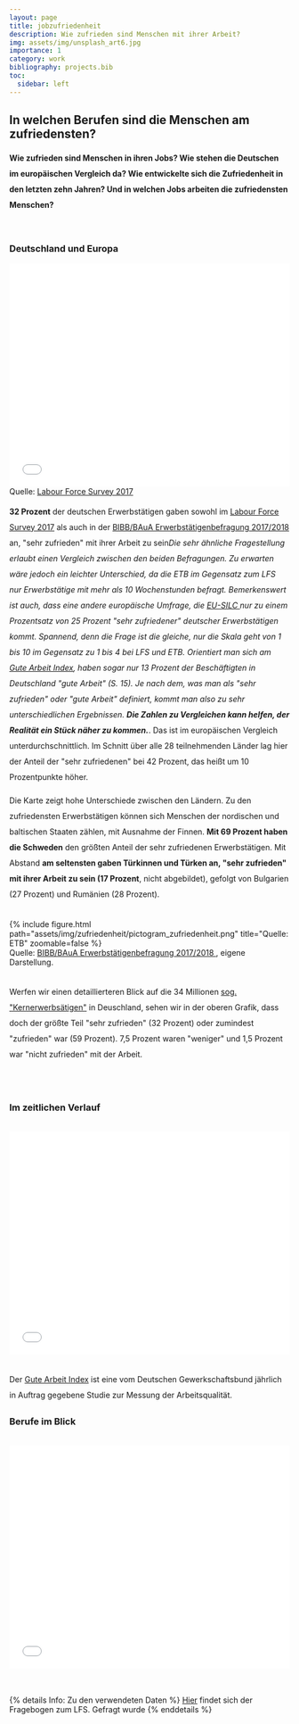 ```yaml
---
layout: page
title: jobzufriedenheit
description: Wie zufrieden sind Menschen mit ihrer Arbeit?
img: assets/img/unsplash_art6.jpg
importance: 1
category: work
bibliography: projects.bib
toc:
  sidebar: left
---
```


<style>
  .my-text {
    line-height: 2.0; /* Increase line spacing to 1.5 times the font size */
  }
</style>


## In welchen Berufen sind die Menschen am zufriedensten?

<p class="my-text"> 
<strong>
Wie zufrieden sind Menschen in ihren Jobs? Wie stehen die Deutschen im 
europäischen Vergleich da? Wie entwickelte sich die Zufriedenheit in den letzten zehn
Jahren? Und in welchen Jobs arbeiten die zufriedensten Menschen?
</strong>

</p>

<br>

### Deutschland und Europa

<div class="l-page">
  <iframe src="{{ '/assets/plotly/map.html' | relative_url }}" 
			scrolling='no' 
			frameborder='0'
			padding_bottom='56.25%'
			height="400" 
			width="100%">
	</iframe>
</div>
<div class="caption">
    Quelle:  <a href="https://ec.europa.eu/eurostat/databrowser/view/LFSO_17JSED__custom_8324295/default/table"> Labour Force Survey 2017 </a>
</div>

<p class="my-text">
<strong>32 Prozent</strong> der deutschen Erwerbstätigen gaben sowohl im <a href="https://ec.europa.eu/eurostat/databrowser/view/LFSO_17JSED__custom_8324295/default/table"> Labour Force Survey 2017</a>
als auch in der <a href="https://www.bibb.de/de/65740.php"> BIBB/BAuA Erwerbstätigenbefragung 2017/2018</a> an, "sehr zufrieden" mit ihrer Arbeit 
zu sein<d-footnote><i>Die sehr ähnliche Fragestellung erlaubt einen Vergleich zwischen den beiden Befragungen. Zu erwarten wäre jedoch ein leichter Unterschied, da 
die ETB im Gegensatz zum LFS nur Erwerbstätige mit mehr als 10 Wochenstunden befragt. Bemerkenswert ist auch, dass
eine andere europäische Umfrage, die <a href="https://ec.europa.eu/eurostat/databrowser/view/ilc_pw05$defaultview/default/table">EU-SILC </a>  
nur zu einem Prozentsatz von 25 Prozent "sehr zufriedener" deutscher Erwerbstätigen kommt. Spannend, denn die
Frage ist die gleiche, nur die Skala geht von 1 bis 10 im Gegensatz zu 1 bis 4 bei LFS und ETB. 
Orientiert man sich am <a href="https://www.dgb.de/themen/++co++ebe87ffe-edc5-11e8-a379-52540088cada">Gute Arbeit Index</a>, haben sogar nur 13 Prozent
der Beschäftigten in Deutschland "gute Arbeit" (S. 15). Je nach dem, 
was man als "sehr zufrieden" oder "gute Arbeit" definiert, kommt man also zu sehr unterschiedlichen Ergebnissen. <strong>Die Zahlen zu 
Vergleichen kann helfen, der Realität ein Stück näher zu kommen.</strong></i></d-footnote>.
Das ist im europäischen Vergleich unterdurchschnittlich. Im Schnitt über alle 28 teilnehmenden Länder lag hier der Anteil der "sehr zufriedenen"
bei 42 Prozent, das heißt um 10 Prozentpunkte höher.
</p>

<p class="my-text">
Die Karte zeigt hohe Unterschiede zwischen den Ländern. Zu den zufriedensten Erwerbstätigen können sich Menschen der nordischen
und baltischen Staaten zählen, mit Ausnahme der Finnen.
<strong>Mit 69 Prozent haben die Schweden</strong> den größten Anteil der sehr zufriedenen Erwerbstätigen. 
Mit Abstand <strong>am seltensten gaben Türkinnen und Türken an, "sehr zufrieden" mit ihrer Arbeit zu sein (17 Prozent</strong>, nicht abgebildet), gefolgt
von Bulgarien (27 Prozent) und Rumänien (28 Prozent).
</p>

<br>

<div>
    <div class="col-sm mt-3 mt-md-0">
        {% include figure.html path="assets/img/zufriedenheit/pictogram_zufriedenheit.png" title="Quelle: ETB"  zoomable=false %}
    </div>
</div>
<div class="caption">
    Quelle:  <a href="https://www.bibb.de/de/65740.php"> BIBB/BAuA Erwerbstätigenbefragung 2017/2018 </a>, eigene Darstellung.
</div>

<br>

<p class="my-text">
Werfen wir einen detaillierteren Blick auf die 34 Millionen <a href="https://www.destatis.de/DE/Themen/Arbeit/Arbeitsmarkt/Erwerbstaetigkeit/Tabellen/atyp-kernerwerb-erwerbsform-zr.html">sog. "Kernerwerbsätigen"</a> 
in Deuschland, sehen wir in der oberen Grafik, dass doch der größte 
Teil "sehr zufrieden" (32 Prozent) oder 
zumindest "zufrieden" war (59 Prozent). 7,5 Prozent waren "weniger" und 1,5 Prozent war
"nicht zufrieden" mit der Arbeit.
</p>

<br>
<br>

### Im zeitlichen Verlauf


<br>

<div class="l-page">
  <iframe src="{{ '/assets/plotly/linechart.html' | relative_url }}" scrolling='no' frameborder='0' height="400px" width="100%"></iframe>
</div>

<br>

<p class="my-text">
Der <a href="https://index-gute-arbeit.dgb.de/veroeffentlichungen/copy_of_jahresreports"> Gute Arbeit Index</a> ist eine vom Deutschen Gewerkschaftsbund
jährlich in Auftrag gegebene Studie zur Messung der Arbeitsqualität.


</p>

### Berufe im Blick

<br>

<div class="l-page">
  <iframe src="{{ '/assets/plotly/3d_scatter_zufrieden.html' | relative_url }}" scrolling='no' frameborder='0' height="400px" width="100%"></iframe>
</div>

<br>




<br>

{% details Info: Zu den verwendeten Daten %}
<a href="https://www.gesis.org/missy/files/documents/EU-LFS/Codebook_EU-LFS-2017-yearly.pdf">Hier</a> findet sich der Fragebogen zum LFS. 
Gefragt wurde 
{% enddetails %}


